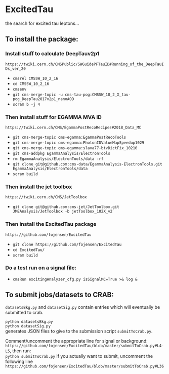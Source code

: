 # ExcitedTau

the search for excited tau leptons...

## To install the package:

### Install stuff to calculate DeepTauv2p1
`https://twiki.cern.ch/CMSPublic/SWGuidePFTauID#Running_of_the_DeepTauIDs_ver_20` 
* `cmsrel CMSSW_10_2_16`
* `cd CMSSW_10_2_16`
* `cmsenv`
* `git cms-merge-topic -u cms-tau-pog:CMSSW_10_2_X_tau-pog_DeepTau2017v2p1_nanoAOD`
* `scram b -j 4`

### Then install stuff for EGAMMA MVA ID
`https://twiki.cern.ch/CMS/EgammaPostRecoRecipes#2018_Data_MC` 
* `git cms-merge-topic cms-egamma:EgammaPostRecoTools`
* `git cms-merge-topic cms-egamma:PhotonIDValueMapSpeedup1029`
* `git cms-merge-topic cms-egamma:slava77-btvDictFix_10210`
* `git cms-addpkg EgammaAnalysis/ElectronTools`
* `rm EgammaAnalysis/ElectronTools/data -rf`
* `git clone git@github.com:cms-data/EgammaAnalysis-ElectronTools.git EgammaAnalysis/ElectronTools/data`
* `scram build`

### Then install the jet toolbox
`https://twiki.cern.ch/CMS/JetToolbox` 
* `git clone git@github.com:cms-jet/JetToolbox.git JMEAnalysis/JetToolbox -b jetToolbox_102X_v2`

### Then install the ExcitedTau package
`https://github.com/fojensen/ExcitedTau` 
* `git clone https://github.com/fojensen/ExcitedTau`
* `cd ExcitedTau/`
* `scram build`

### Do a test run on a signal file:
* `cmsRun excitingAnalyzer_cfg.py isSignalMC=True >& log &`

## To submit jobs/datasets to CRAB:
`datasetsBkg.py` and `datasetSig.py` contain entries which will eventually be submitted to crab.  

`python datasetsBkg.py`  
`python datasetSig.py`  
generates JSON files to give to the submission script `submitToCrab.py`.  

Comment/uncomment the appropriate line for signal or background:  
`https://github.com/fojensen/ExcitedTau/blob/master/submitToCrab.py#L4-L5`, then run:  
`python submitToCrab.py`
If you actually want to submit, uncomment the following line  
`https://github.com/fojensen/ExcitedTau/blob/master/submitToCrab.py#L36`

